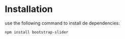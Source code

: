 # Installation

use the following command to install de dependencies:

    npm install bootstrap-slider
